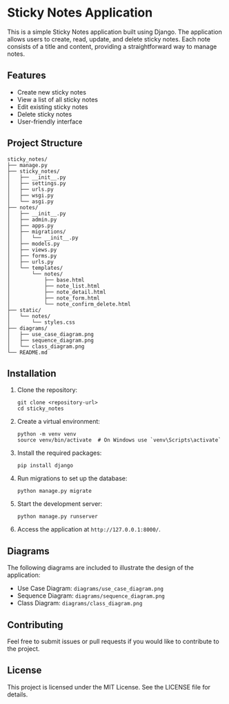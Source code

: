 # Sticky Notes Application

This is a simple Sticky Notes application built using Django. The application allows users to create, read, update, and delete sticky notes. Each note consists of a title and content, providing a straightforward way to manage notes.

## Features

- Create new sticky notes
- View a list of all sticky notes
- Edit existing sticky notes
- Delete sticky notes
- User-friendly interface

## Project Structure

```
sticky_notes/
├── manage.py
├── sticky_notes/
│   ├── __init__.py
│   ├── settings.py
│   ├── urls.py
│   ├── wsgi.py
│   └── asgi.py
├── notes/
│   ├── __init__.py
│   ├── admin.py
│   ├── apps.py
│   ├── migrations/
│   │   └── __init__.py
│   ├── models.py
│   ├── views.py
│   ├── forms.py
│   ├── urls.py
│   └── templates/
│       └── notes/
│           ├── base.html
│           ├── note_list.html
│           ├── note_detail.html
│           ├── note_form.html
│           └── note_confirm_delete.html
├── static/
│   └── notes/
│       └── styles.css
├── diagrams/
│   ├── use_case_diagram.png
│   ├── sequence_diagram.png
│   └── class_diagram.png
└── README.md
```

## Installation

1. Clone the repository:
   ```
   git clone <repository-url>
   cd sticky_notes
   ```

2. Create a virtual environment:
   ```
   python -m venv venv
   source venv/bin/activate  # On Windows use `venv\Scripts\activate`
   ```

3. Install the required packages:
   ```
   pip install django
   ```

4. Run migrations to set up the database:
   ```
   python manage.py migrate
   ```

5. Start the development server:
   ```
   python manage.py runserver
   ```

6. Access the application at `http://127.0.0.1:8000/`.

## Diagrams

The following diagrams are included to illustrate the design of the application:

- Use Case Diagram: `diagrams/use_case_diagram.png`
- Sequence Diagram: `diagrams/sequence_diagram.png`
- Class Diagram: `diagrams/class_diagram.png`

## Contributing

Feel free to submit issues or pull requests if you would like to contribute to the project. 

## License

This project is licensed under the MIT License. See the LICENSE file for details.